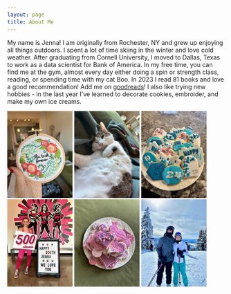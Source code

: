 ```yaml
---
layout: page
title: About Me
---
```


My name is Jenna! I am originally from Rochester, NY and grew up enjoying all things outdoors. I spent a lot of time skiing in the winter and love cold weather. After graduating from Cornell University, I moved to Dallas, Texas to work as a data scientist for Bank of America. In my free time, you can find me at the gym, almost every day either doing a spin or strength class, reading, or spending time with my cat Boo. In 2023 I read 81 books and love a good recommendation! Add me on [goodreads][goodreads]! I also like trying new hobbies - in the last year I've learned to decorate cookies, embroider, and make my own ice creams. 

<img src="docs/assets/embroidery.jpg" width="30%">
<img src="docs/assets/boo.jpg" width="30%">
<img src="docs/assets/cookie2.jpg" width="30%">
<img src="docs/assets/grit.jpg" width="30%">
<img src="docs/assets/cookie1.jpg" width="30%">
<img src="docs/assets/ski.jpg" width="30%">


[goodreads]: https://www.goodreads.com/user/show/39680770-jenna-russell